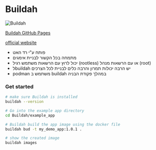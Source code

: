 

# Buildah
![Buildah](../images/buildah.png)

[Buildah GitHub Pages](https://github.com/containers/buildah)

[official website](https://buildah.io/)

- פותח ע"י רד האט
- מתמחה בכל הקשור לבניית אימגים
- יכול לרוץ עם הרשאות משתמש רגיל (rootless) או עם הרשאות מנהל (root)
- לbuildah יש הרבה יכולות תמרון והרבה כלים לבניית  לכל הצרכים
- podman משתמש ב buildah במהלך פקודת הבניה  


### Get started
```sh
# make sure Buildah is installed
buildah --version
```

```sh
# Go into the example app directory
cd Buildah/example_app
```

```sh
# Buildah build the app image using the docker file
buildah bud -t my_demo_app:1.0.1 .
```

```sh
# show the created image
buildah images
```


